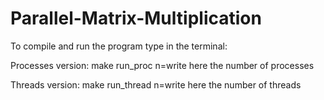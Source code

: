 Parallel-Matrix-Multiplication
==============================

To compile and run the program type in the terminal: 

Processes version:
make run_proc n=write here the number of processes

Threads version:
make run_thread n=write here the number of threads
